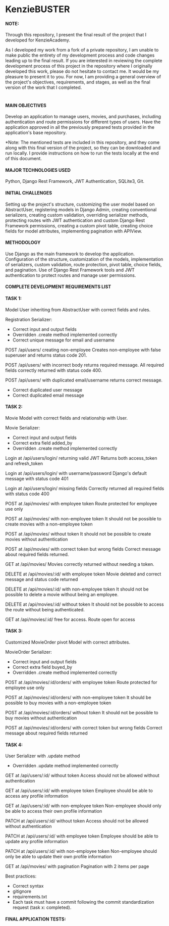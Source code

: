 # KenzieBUSTER

<h4>NOTE:</h4>

Through this repository, I present the final result of the project that I developed for KenzieAcademy.

As I developed my work from a fork of a private repository, I am unable to make public the entirety of my development process and code changes leading up to the final result. If you are interested in reviewing the complete development process of this project in the repository where I originally developed this work, please do not hesitate to contact me. It would be my pleasure to present it to you. For now, I am providing a general overview of the project's objectives, requirements, and stages, as well as the final version of the work that I completed.
#

<h4>MAIN OBJECTIVES</h4>

Develop an application to manage users, movies, and purchases, including authentication and route permissions for different types of users.
Have the application approved in all the previously prepared tests provided in the application's base repository.

*Note: The mentioned tests are included in this repository, and they come along with this final version of the project, so they can be downloaded and run locally. I provide instructions on how to run the tests locally at the end of this document.

<h4>MAJOR TECHNOLOGIES USED</h4>
Python, Django Rest Framework, JWT Authentication, SQLite3, Git.

<h4>INITIAL CHALLENGES</h4>
Setting up the project's structure, customizing the user model based on AbstractUser, registering models in Django Admin, creating conventional serializers, creating custom validation, overriding serializer methods, protecting routes with JWT authentication and custom Django Rest Framework permissions, creating a custom pivot table, creating choice fields for model attributes, implementing pagination with APIView.

<h4>METHODOLOGY</h4>
Use Django as the main framework to develop the application. Configuration of the structure, customization of the models, implementation of serializers, custom validation, route protection, pivot table, choice fields, and pagination. Use of Django Rest Framework tools and JWT authentication to protect routes and manage user permissions.


<h4>COMPLETE DEVELOPMENT REQUIREMENTS LIST</h4>

<h4>TASK 1:</h4>

Model User inheriting from AbstractUser with correct fields and rules.

Registration Serializer:
- Correct input and output fields
- Overridden .create method implemented correctly
- Correct unique message for email and username

POST /api/users/ creating non-employee
Creates non-employee with false superuser and returns status code 201.

POST /api/users/ with incorrect body returns required message.
All required fields correctly returned with status code 400.

POST /api/users/ with duplicated email/username returns correct message.
- Correct duplicated user message
- Correct duplicated email message


<h4>TASK 2:</h4>

Movie Model with correct fields and relationship with User.

Movie Serializer:
- Correct input and output fields
- Correct extra field added_by
- Overridden .create method implemented correctly

Login at /api/users/login/ returning valid JWT
Returns both access_token and refresh_token

Login at /api/users/login/ with username/password
Django's default message with status code 401

Login at /api/users/login/ missing fields
Correctly returned all required fields with status code 400

POST at /api/movies/ with employee token
Route protected for employee use only

POST at /api/movies/ with non-employee token
It should not be possible to create movies with a non-employee token

POST at /api/movies/ without token
It should not be possible to create movies without authentication

POST at /api/movies/ with correct token but wrong fields
Correct message about required fields returned.

GET at /api/movies/
Movies correctly returned without needing a token.

DELETE at /api/movies/:id/ with employee token
Movie deleted and correct message and status code returned

DELETE at /api/movies/:id/ with non-employee token
It should not be possible to delete a movie without being an employee.

DELETE at /api/movies/:id/ without token
It should not be possible to access the route without being authenticated.

GET at /api/movies/:id/ free for access.
Route open for access


<h4>TASK 3:</h4>

Customized MovieOrder pivot Model with correct attributes.

MovieOrder Serializer:
- Correct input and output fields
- Correct extra field buyed_by
- Overridden .create method implemented correctly

POST at /api/movies/:id/orders/ with employee token
Route protected for employee use only

POST at /api/movies/:id/orders/ with non-employee token
It should be possible to buy movies with a non-employee token

POST at /api/movies/:id/orders/ without token
It should not be possible to buy movies without authentication

POST at /api/movies/:id/orders/ with correct token but wrong fields
Correct message about required fields returned


<h4>TASK 4:</h4>

User Serializer with .update method
- Overridden .update method implemented correctly

GET at /api/users/:id/ without token
Access should not be allowed without authentication

GET at /api/users/:id/ with employee token
Employee should be able to access any profile information

GET at /api/users/:id/ with non-employee token
Non-employee should only be able to access their own profile information

PATCH at /api/users/:id/ without token
Access should not be allowed without authentication

PATCH at /api/users/:id/ with employee token
Employee should be able to update any profile information

PATCH at /api/users/:id/ with non-employee token
Non-employee should only be able to update their own profile information

GET at /api/movies/ with pagination
Pagination with 2 items per page

Best practices:
- Correct syntax
- gitignore
- requirements.txt
- Each task must have a commit following the commit standardization request (task x: completed).

<h4>FINAL APPLICATION TESTS:</h4>









<!-- 


PRINCIPAIS TECNOLOGIAS UTILIZADAS NO PROJETO
Python, Django Rest Framework, JWT Authentication, SQLite3, Git.


OBJETIVOS DO PROJETO
- Desenvolver uma aplicação para gerenciar usuários, filmes e compras, incluindo autenticação e permissões de rotas para diferentes tipos de usuário.
- Ter a aplicação aprovada em todos os testes previamente preparados e fornecidos no repositório base da aplicação. 

*Observação: Os testes mesncionados a cima constam neste repositório, seguem acompanhando esta versão finalizada do projeto, portanto, podem ser baixados e rodados localmente. Forneço as instruções de como rodar os testes localemnte ao final do presente documento.


DESAFIOS INICIAIS DO PROJETO
Configurar a estrutura do projeto, personalizar o modelo de usuário com base no AbstractUser, registrar modelos no Django Admin, criar serializers convencionais, criar validação personalizada, sobrescrever métodos de serializers, proteger rotas com autenticação JWT e permissões personalizadas do Django Rest Framework, criar tabela pivô personalizada, criar campos de escolha para atributos do modelo, implementar paginação com APIView.

METODOLOGIA
Utilizar o Django como framework principal para desenvolver a aplicação. Configuração da estrutura, personalização dos modelos, implementação dos serializers, validação personalizada, proteção de rotas, tabela pivô, campos de escolha e paginação. Utilização das ferramentas do Django Rest Framework e autenticação JWT para proteger rotas e gerenciar as permissões dos usuários.



CRITÉRIOS PARA O DESENVOLVIMENTO:

VISÃO GERAL

Configurar a estrutura do projeto, incluindo .gitignore, venv, requirements.txt;
Customizar usuário com base no AbstractUser;
Registrar models no Django Admin;
Serializers convencionais;
Validação customizada;
Sobrescrita de métodos de serializers;
Proteção de rotas via autenticação JWT e permissão customizada do Django Rest Framework;
Tabela Pivô customizada;
Campos de escolha para atributos de model;
Paginação com APIView;


LISTA DE REQUISITOS DE DESENVOLVIMENTO COMPLETA

TAREFA 1:

Model User herdando de AbstractUser com os campos e regras corretas.
Serializer de Registro:
- Campos de entrada e saída corretos
- Método .create sobrescrito corretamente
- Mensagem correta de unique em email e username

POST /api/users/ criando non employee
Cria non employee com superuser falso e status code 201.

POST /api/users/ body incorreto retornando mensagem de required.
Todas os campos obrigatórios retornando corretamente com status code 400.

POST /api/users/ com email/username duplicado, retornando mensagem correta.
- Mensagem de user duplicado correta
- Mensagem de email duplicado correta


TAREFA 2:
Model de Movie com campos e relacionamento com User correto.

Serializer de Movie:
- Campos de entrada e saída corretos
- Campo extra added_by correto
- Método .create sobrescrito corretamente


Login em /api/users/login/ retornando JWT válido
Retorna tanto o access_token quanto o refresh_token

Login em /api/users/login/ com username/password
Mensagem padrão do Django com Status code 401

Login em /api/users/login/ faltando campos
Retornado corretamente todos os campos obrigatórios com Status code 400

POST em /api/movies/ com token de employee
Rota protegida para uso apenas por employees

POST em /api/movies/ com token de non employee
Não deve ser possivel criar filmes com token de non employee

POST em /api/movies/ sem token
Não deve ser possivel criar filmes sem autenticação

POST em /api/movies/ com token correto mas campos errados
Retornada mensagem sobre os campos obrigatorios corretamente.

GET em /api/movies/
Retornados os filmes corretamente sem necessidade de token.

DELETE em /api/movies/:id/ com token de employee
Filme deletado e mensagem e status code corretos retornados

DELETE em /api/movies/:id/ com token de non employee
Nao deve ser possivel deletar filme sem ser employee.

DELETE em /api/movies/:id/ sem token
Não deve ser possivel acessar a rota sem estar autenticado.

GET em /api/movies/:id/ livre para acesso.
Rota aberta para acesso


TAREFA 3:

Model pivo MovieOrder customizada com atributos corretos.

Serializer de MovieOrder:
- Campos de entrada e saída corretos
- Campo extra buyed_by correto
- Método .create sobrescrito corretamente

POST em /api/movies/:id/orders/ com token de employee
Rota protegida para uso apenas por employees

POST em /api/movies/:id/orders/ com token de non employee
Deve ser possivel comprar filmes com token de non employee

POST em /api/movies/:id/orders/ sem token
Não deve ser possivel comprar filmes sem autenticação

POST em /api/movies/:id/orders/ com token correto mas campos errados
Retornada mensagem sobre os campos obrigatórios corretamente


TAREFA 4:

Serializer de User com método .update
- Método .update sobrescrito corretamente

GET em /api/users/:id/ sem token
Não deve ser permitido acesso sem autenticação

GET em /api/users/:id/ com token de employee
Employee deve poder acessar informação de qualquer perfil

GET em /api/users/:id/ com token de non employee
Non Employee deve poder acessar somente as informações do seu perfil

PATCH em /api/users/:id/ sem token
Não deve ser permitido acesso sem autenticação

PATCH em /api/users/:id/ com token de employee
Employee deve poder atualizar informação de qualquer perfil

PATCH em /api/users/:id/ com token de non employee
Non Employee deve poder atualizar somente as informações do seu perfil

GET em /api/movies/ com paginação
Paginação com 2 itens por página

Boas práticas:
- Sintaxe correta 
- gitignore 
- requirements.txt
- Cada tarefa deve possuir um commit seguindo o pedido na padronização de commit (tarefa x: finalizada)



-->








<!-- 



# M5 - Kenzie Buster

## Instalação dos pacotes de teste

- Verifique se os pacotes `pytest` e/ou `pytest-testdox` estão instalados globalmente em seu sistema:
```shell
pip list
```
- Caso seja listado o `pytest` e/ou `pytest-testdox` e/ou `pytest-django` em seu ambiente global, utilize os seguintes comando para desinstalá-los globalmente:
```shell
pip uninstall pytest
```

```shell
pip uninstall pytest-testdox
```

```shell
pip uninstall pytest-django
```

A partir disso, prossiga com os passos:

1. Crie seu ambiente virtual:
```bash
python -m venv venv
```

2. Ative seu venv:
```bash
# linux:
source venv/bin/activate

# windows:
.\venv\Scripts\activate

# git bash:
source venv/Scripts/activate
```

3. Instale o pacote `pytest-testdox`:
```shell
pip install pytest-testdox pytest-django
```

5. Vá até o arquivo `pytest.ini` e modifique o nome do projeto `my_project_name.settings` para o nome do **seu_projeto**.settings (onde se encontra o settings.py)

4. Agora é só rodar os testes no diretório principal do projeto:
```shell
pytest --testdox -vvs
```



## Rodando os testes de cada tarefa isoladamente

Ao fim de cada tarefa será possível executar uma suite de testes direcionada àquela tarefa específica. Lembre-se de sempre estar com o **virtual enviroment (venv) ativado**.

- Rodando testes da Tarefa 1:
```python
pytest --testdox -vvs tests/tarefas/t1/
```

- Rodando testes da Tarefa 2:
```python
pytest --testdox -vvs tests/tarefas/t2/
```

- Rodando testes da Tarefa 3:
```python
pytest --testdox -vvs tests/tarefas/t3/
```

- Rodando testes da Tarefa 4:
```python
pytest --testdox -vvs tests/tarefas/t4/
```


-->
